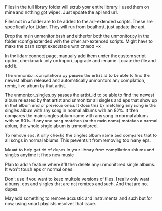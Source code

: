 Files in the full library folder will scrub your entire library. I used them on mine and nothing got wiped. Just update the api and url.

Files not in a folder are to be added to the arr-extended scripts. These are specifically for Lidarr. They will run from localhost, just update the api.

Drop the main unmonitor.bash and either/or both the unmonitor.py in the folder /config/extended with the other arr-extended scripts. Might have to make the bash script executable with chmod +x

In the lidarr connect page, manually add them under the custom script option, checkmark only on import, upgrade and rename. Locate the file and add it.

The unmonitor_compilations.py passes the artist_id to be able to find the newest album released and automatically unmonitors any compilation, remix, live album by that artist.

The unmonitor_singles.py passes the artist_id to be able to find the newest album released by that artist and unmonitor all singles and eps that show up in that album and or previous ones.
It does this by matching any song in the singles album with any song in normal albums with an 80%. It then compares the main singles ablum name with any song in normal ablums with an 80%. If any one song matches (or the main name) matches a normal ablum, the whole single ablum is unmonitored.

To remove eps, it only checks the singles album name and compares that to all songs in normal ablums. This prevents it from removing too many eps.

Meant to help get rid of dupes in your library from complilation ablums and singles anytime it finds new music.

Plan to add a feature where it'll then delete any unmonitored single albums. It won't touch eps or normal ones.

Don't use if you want to keep multiple versions of files. I really only want albums, eps and singles that are not remixes and such. And that are not dupes.

May add something to remove acoustic and instrumental and such but for now, using smart playlists resolves that issue.
